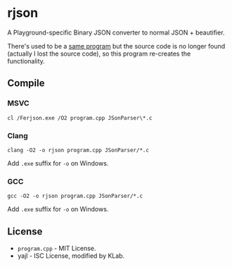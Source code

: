 rjson
=====

A Playground-specific Binary JSON converter to normal JSON + beautifier.

There's used to be a [same program](https://auahdark.tumblr.com/post/139597445645/sif-internals-the-mystery-of-the-json-files) but the source code is no longer found (actually I lost the source code), so this program re-creates the functionality.

Compile
-----

### MSVC
```
cl /Ferjson.exe /O2 program.cpp JSonParser\*.c
```

### Clang
```
clang -O2 -o rjson program.cpp JSonParser/*.c
```

Add `.exe` suffix for `-o` on Windows.

### GCC
```
gcc -O2 -o rjson program.cpp JSonParser/*.c
```

Add `.exe` suffix for `-o` on Windows.

License
-----

* `program.cpp` - MIT License.
* yajl - ISC License, modified by KLab.

